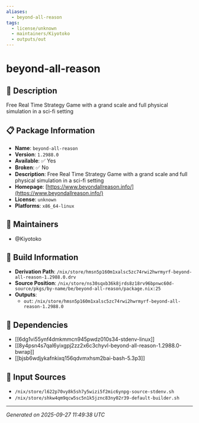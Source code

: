```yaml
---
aliases:
  - beyond-all-reason
tags:
  - license/unknown
  - maintainers/Kiyotoko
  - outputs/out
---
```


# beyond-all-reason

## 📝 Description

Free Real Time Strategy Game with a grand scale and full physical simulation in a sci-fi setting

## 📋 Package Information

- **Name**: `beyond-all-reason`
- **Version**: `1.2988.0`
- **Available**: ✅ Yes
- **Broken**: ✅ No
- **Description**: Free Real Time Strategy Game with a grand scale and full physical simulation in a sci-fi setting
- **Homepage**: [https://www.beyondallreason.info/](https://www.beyondallreason.info/)
- **License**: `unknown`
- **Platforms**: `x86_64-linux`
## 👥 Maintainers

- @Kiyotoko


## 🔧 Build Information

- **Derivation Path**: `/nix/store/hmsn5p160m1xalsc5zc74rwi2hwrmyrf-beyond-all-reason-1.2988.0.drv`
- **Source Position**: `/nix/store/ns30sqxb36k8jrds8z18rv96bpnwc60d-source/pkgs/by-name/be/beyond-all-reason/package.nix:25`
- **Outputs**:
  - `out`:  `/nix/store/hmsn5p160m1xalsc5zc74rwi2hwrmyrf-beyond-all-reason-1.2988.0`

## 🔗 Dependencies

- [[6dg1vi55ynf4dmkmmcn945pwdz010s34-stdenv-linux]]
- [[8y4psn4s7qal6yixgpj2zz2x6c3chyvl-beyond-all-reason-1.2988.0-bwrap]]
- [[bjsb6wdjykafnkixq156qdvmxhsm2bai-bash-5.3p3]]

## 📁 Input Sources

- `/nix/store/l622p70vy8k5sh7y5wizi5f2mic6ynpg-source-stdenv.sh`
- `/nix/store/shkw4qm9qcw5sc5n1k5jznc83ny02r39-default-builder.sh`

---
*Generated on 2025-09-27 11:49:38 UTC*
